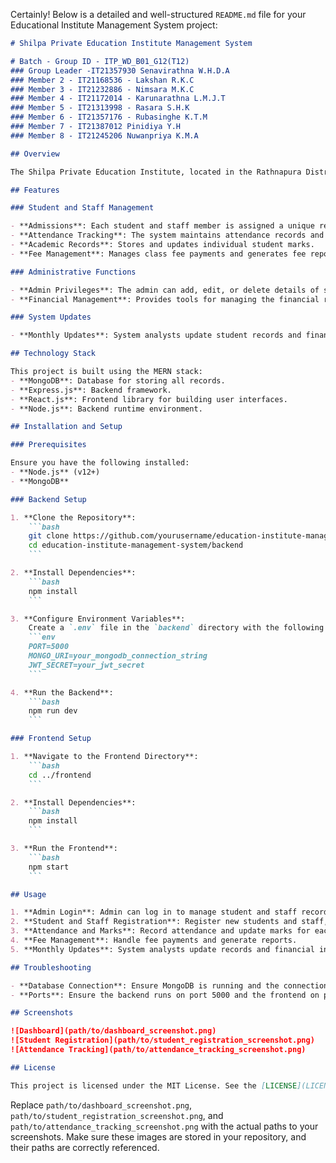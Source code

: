 Certainly! Below is a detailed and well-structured `README.md` file for your Educational Institute Management System project:

```markdown
# Shilpa Private Education Institute Management System

# Batch - Group ID - ITP_WD_B01_G12(T12)
### Group Leader -IT21357930 Senavirathna W.H.D.A
### Member 2 - IT21168536 - Lakshan R.K.C
### Member 3 - IT21232886 - Nimsara M.K.C
### Member 4 - IT21172014 - Karunarathna L.M.J.T
### Member 5 - IT21313998 - Rasara S.H.K
### Member 6 - IT21357176 - Rubasinghe K.T.M
### Member 7 - IT21387012 Pinidiya Y.H
### Member 8 - IT21245206 Nuwanpriya K.M.A

## Overview

The Shilpa Private Education Institute, located in the Rathnapura District, opened its doors in 2019. With a commitment to continuous product improvement and maintaining the highest quality standards in education, the institute caters to around 3000 students and employs 50 teachers. This web-based management system was developed to facilitate the seamless handling of all educational activities, even during challenging times like the pandemic.

## Features

### Student and Staff Management

- **Admissions**: Each student and staff member is assigned a unique registration number upon admission.
- **Attendance Tracking**: The system maintains attendance records and calculates the average attendance percentage for each class at the end of each month.
- **Academic Records**: Stores and updates individual student marks.
- **Fee Management**: Manages class fee payments and generates fee reports, including salary information for staff.

### Administrative Functions

- **Admin Privileges**: The admin can add, edit, or delete details of students, staff, and other admins.
- **Financial Management**: Provides tools for managing the financial records of students and staff, including the ability to charge half the class fee for students attending less than two days a month.

### System Updates

- **Monthly Updates**: System analysts update student records and financial information at the end of each month.

## Technology Stack

This project is built using the MERN stack:
- **MongoDB**: Database for storing all records.
- **Express.js**: Backend framework.
- **React.js**: Frontend library for building user interfaces.
- **Node.js**: Backend runtime environment.

## Installation and Setup

### Prerequisites

Ensure you have the following installed:
- **Node.js** (v12+)
- **MongoDB**

### Backend Setup

1. **Clone the Repository**:
    ```bash
    git clone https://github.com/yourusername/education-institute-management-system.git
    cd education-institute-management-system/backend
    ```

2. **Install Dependencies**:
    ```bash
    npm install
    ```

3. **Configure Environment Variables**:
    Create a `.env` file in the `backend` directory with the following content:
    ```env
    PORT=5000
    MONGO_URI=your_mongodb_connection_string
    JWT_SECRET=your_jwt_secret
    ```

4. **Run the Backend**:
    ```bash
    npm run dev
    ```

### Frontend Setup

1. **Navigate to the Frontend Directory**:
    ```bash
    cd ../frontend
    ```

2. **Install Dependencies**:
    ```bash
    npm install
    ```

3. **Run the Frontend**:
    ```bash
    npm start
    ```

## Usage

1. **Admin Login**: Admin can log in to manage student and staff records.
2. **Student and Staff Registration**: Register new students and staff, each receiving a unique registration number.
3. **Attendance and Marks**: Record attendance and update marks for each student.
4. **Fee Management**: Handle fee payments and generate reports.
5. **Monthly Updates**: System analysts update records and financial information monthly.

## Troubleshooting

- **Database Connection**: Ensure MongoDB is running and the connection string in the `.env` file is correct.
- **Ports**: Ensure the backend runs on port 5000 and the frontend on port 3000, or update the configuration accordingly.

## Screenshots

![Dashboard](path/to/dashboard_screenshot.png)
![Student Registration](path/to/student_registration_screenshot.png)
![Attendance Tracking](path/to/attendance_tracking_screenshot.png)

## License

This project is licensed under the MIT License. See the [LICENSE](LICENSE) file for details.

```

Replace `path/to/dashboard_screenshot.png`, `path/to/student_registration_screenshot.png`, and `path/to/attendance_tracking_screenshot.png` with the actual paths to your screenshots. Make sure these images are stored in your repository, and their paths are correctly referenced.
